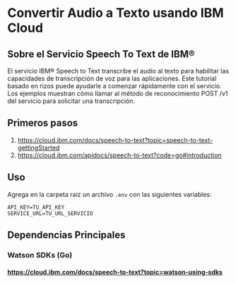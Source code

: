 # Convertir Audio a Texto usando IBM Cloud 

## Sobre el Servicio Speech To Text de IBM®

El servicio IBM® Speech to Text transcribe el audio al texto para habilitar las capacidades de transcripción de voz para las aplicaciones. Este tutorial basado en rizos puede ayudarle a comenzar rápidamente con el servicio. Los ejemplos muestran cómo llamar al método de reconocimiento POST /v1 del servicio para solicitar una transcripción.

## Primeros pasos
1. https://cloud.ibm.com/docs/speech-to-text?topic=speech-to-text-gettingStarted
2. https://cloud.ibm.com/apidocs/speech-to-text?code=go#introduction

## Uso

Agrega en la carpeta raiz un archivo `.env`  con las siguientes variables:

```shell
API_KEY=TU_API_KEY
SERVICE_URL=TU_URL_SERVICIO
```

## Dependencias Principales
### Watson SDKs (Go)
#### https://cloud.ibm.com/docs/speech-to-text?topic=watson-using-sdks
